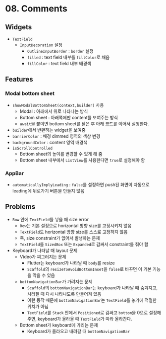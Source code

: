 # 08. Comments

## Widgets

- `TextField`
  - `InputDecoration` 설정
    - `OutlineInputBorder` : `border` 설정
    - `filled` : text field 내부를 `fillColor`로 채움
    - `fillColor` : text field 내부 배경색

## Features

### Modal bottom sheet

- `showModalBottomSheet(context,builder)` 사용
  - Modal : 아래에서 위로 나타나는 방식
  - Bottom sheet : 아래쪽에만 content를 보여주는 방식
  - `await`을 붙이면 bottom sheet를 닫은 후 아래 코드를 이어서 실행한다.
- `builder`에서 반환하는 widget을 보여줌
- `barrierColor` : 배경 dimmed 영역의 색상 변경
- `backgroundColor` : content 영역 배경색
- `isScrollControlled`
  - Bottom sheet의 높이를 변경할 수 있게 해 줌
  - Bottom sheet 내부에서 `ListView`를 사용한다면 `true`로 설정해야 함

### AppBar

- `automaticallyImplyLeading` : `false`를 설정하면 push된 화면이 자동으로 leading에 뒤로가기 버튼을 만들지 않음

## Problems

- `Row` 안에 `TextField`를 넣을 때 size error
  - `Row`는 기본 설정으로 horizontal 방향 size를 고정시키지 않음
  - `TextField`도 horizontal 방향 size를 스스로 고정하지 않음
  - 즉, size constraint가 없어서 발생하는 문제
  - `TextField`를 `SizedBox` 또는 `Expanded`로 감싸서 constraint를 줘야 함
- Keyboard가 나타날 때 layout 문제
  - Video가 찌그러지는 문제
    - Flutter는 keyboard가 나타날 때 `body`를 resize
    - `Scaffold`의 `resizeToAvoidBottomInset`을 `false`로 바꾸면 이 기본 기능을 막을 수 있음
  - `bottomNavigationBar`가 가려지는 문제
    - `Scaffold`의 `bottomNavigationBar`는 keyboard가 나타날 때 숨겨지고, 사라질 때 다시 나타나도록 만들어져 있음
    - 이런 동작 때문에 `bottomNavigationBar`는 `TextField`를 놓기에 적절한 위치가 아님
    - `TextField`를 `Stack` 안에서 `Positioned`로 감싸고 `bottom`을 0으로 설정해 주면, keyboard가 올라올 때 `TextField`가 따라 올라간다.
  - Bottom sheet가 keyboard에 가리는 문제
    - Keyboard가 올라오고 내려갈 때 `bottomNavigationBar`
